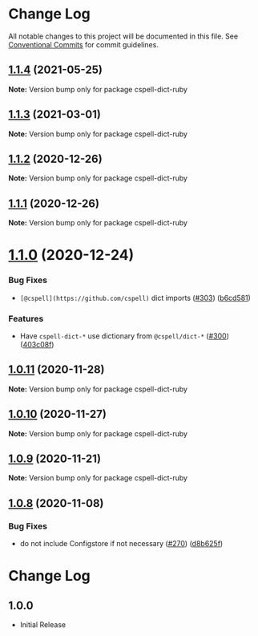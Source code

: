 # Change Log

All notable changes to this project will be documented in this file.
See [Conventional Commits](https://conventionalcommits.org) for commit guidelines.

## [1.1.4](https://github.com/streetsidesoftware/cspell-dicts/compare/cspell-dict-ruby@1.1.3...cspell-dict-ruby@1.1.4) (2021-05-25)

**Note:** Version bump only for package cspell-dict-ruby





## [1.1.3](https://github.com/streetsidesoftware/cspell-dicts/compare/cspell-dict-ruby@1.1.2...cspell-dict-ruby@1.1.3) (2021-03-01)

**Note:** Version bump only for package cspell-dict-ruby





## [1.1.2](https://github.com/streetsidesoftware/cspell-dicts/compare/cspell-dict-ruby@1.1.1...cspell-dict-ruby@1.1.2) (2020-12-26)

**Note:** Version bump only for package cspell-dict-ruby





## [1.1.1](https://github.com/streetsidesoftware/cspell-dicts/compare/cspell-dict-ruby@1.1.0...cspell-dict-ruby@1.1.1) (2020-12-26)

**Note:** Version bump only for package cspell-dict-ruby





# [1.1.0](https://github.com/streetsidesoftware/cspell-dicts/compare/cspell-dict-ruby@1.0.11...cspell-dict-ruby@1.1.0) (2020-12-24)


### Bug Fixes

* `[@cspell](https://github.com/cspell)` dict imports ([#303](https://github.com/streetsidesoftware/cspell-dicts/issues/303)) ([b6cd581](https://github.com/streetsidesoftware/cspell-dicts/commit/b6cd58114caa8752fba69522e6b740a4be74dd6e))


### Features

* Have `cspell-dict-*` use dictionary from `@cspell/dict-*` ([#300](https://github.com/streetsidesoftware/cspell-dicts/issues/300)) ([403c08f](https://github.com/streetsidesoftware/cspell-dicts/commit/403c08fbd1d11a083f586e591b87ef9a47f71944))





## [1.0.11](https://github.com/streetsidesoftware/cspell-dicts/compare/cspell-dict-ruby@1.0.10...cspell-dict-ruby@1.0.11) (2020-11-28)

**Note:** Version bump only for package cspell-dict-ruby





## [1.0.10](https://github.com/streetsidesoftware/cspell-dicts/compare/cspell-dict-ruby@1.0.9...cspell-dict-ruby@1.0.10) (2020-11-27)

**Note:** Version bump only for package cspell-dict-ruby





## [1.0.9](https://github.com/streetsidesoftware/cspell-dicts/compare/cspell-dict-ruby@1.0.8...cspell-dict-ruby@1.0.9) (2020-11-21)

**Note:** Version bump only for package cspell-dict-ruby

## [1.0.8](https://github.com/streetsidesoftware/cspell-dicts/compare/cspell-dict-ruby@1.0.7...cspell-dict-ruby@1.0.8) (2020-11-08)

### Bug Fixes

- do not include Configstore if not necessary ([#270](https://github.com/streetsidesoftware/cspell-dicts/issues/270)) ([d8b625f](https://github.com/streetsidesoftware/cspell-dicts/commit/d8b625f2f42d5cc6c4a9390216ac1e5037886e44))

# Change Log

## 1.0.0

- Initial Release
